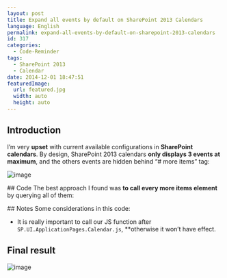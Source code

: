 ```yaml
---
layout: post
title: Expand all events by default on SharePoint 2013 Calendars
language: English
permalink: expand-all-events-by-default-on-sharepoint-2013-calendars
id: 317
categories:
  - Code-Reminder
tags:
  - SharePoint 2013
  - Calendar
date: 2014-12-01 18:47:51
featuredImage: 
  url: featured.jpg
  width: auto
  height: auto
---
```


## Introduction
I’m very **upset** with current available configurations in **SharePoint calendars**. By design, SharePoint 2013 calendars **only displays 3 events at maximum**, and the others events are hidden behind “# more items” tag:

![image](./image.png)


## Code
The best approach I found was **to call every more items element** by querying all of them:

<script src="https://gist.github.com/jquintozamora/10822eb275c5d85d6000cee17dc0f28f.js"></script>

## Notes
Some considerations in this code:
- It is really important to call our JS function after `SP.UI.ApplicationPages.Calendar.js`, **otherwise it won’t have effect.

## Final result
![image](./image1.png)
